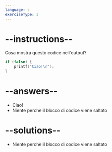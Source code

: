 ```yaml
---
language: c
exerciseType: 3
---
```


# --instructions--

Cosa mostra questo codice nell'output?
```c
if (false) {
	printf("Ciao!\n");
}
```

# --answers--

- Ciao!
- Niente perchè il blocco di codice viene saltato

# --solutions--

- Niente perchè il blocco di codice viene saltato
